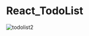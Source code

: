 # React_TodoList

![todolist2](https://user-images.githubusercontent.com/62506973/196362009-8e1aefc3-ba4f-46fe-9255-7e1cca1b2122.gif)
